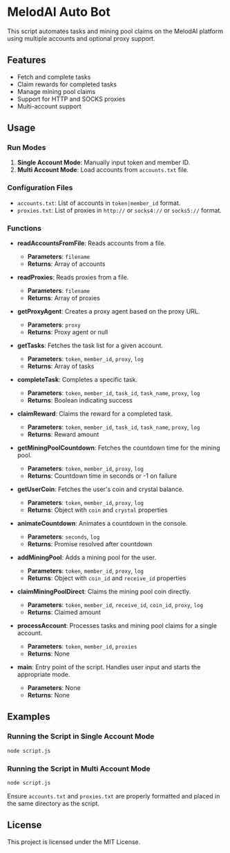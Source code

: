 # MelodAI Auto Bot

This script automates tasks and mining pool claims on the MelodAI platform using multiple accounts and optional proxy support.

## Features

- Fetch and complete tasks
- Claim rewards for completed tasks
- Manage mining pool claims
- Support for HTTP and SOCKS proxies
- Multi-account support

## Usage

### Run Modes

1. **Single Account Mode**: Manually input token and member ID.
2. **Multi Account Mode**: Load accounts from `accounts.txt` file.

### Configuration Files

- `accounts.txt`: List of accounts in `token|member_id` format.
- `proxies.txt`: List of proxies in `http://` or `socks4://` or `socks5://` format.

### Functions

- **readAccountsFromFile**: Reads accounts from a file.
  - **Parameters**: `filename`
  - **Returns**: Array of accounts

- **readProxies**: Reads proxies from a file.
  - **Parameters**: `filename`
  - **Returns**: Array of proxies

- **getProxyAgent**: Creates a proxy agent based on the proxy URL.
  - **Parameters**: `proxy`
  - **Returns**: Proxy agent or null

- **getTasks**: Fetches the task list for a given account.
  - **Parameters**: `token`, `member_id`, `proxy`, `log`
  - **Returns**: Array of tasks

- **completeTask**: Completes a specific task.
  - **Parameters**: `token`, `member_id`, `task_id`, `task_name`, `proxy`, `log`
  - **Returns**: Boolean indicating success

- **claimReward**: Claims the reward for a completed task.
  - **Parameters**: `token`, `member_id`, `task_id`, `task_name`, `proxy`, `log`
  - **Returns**: Reward amount

- **getMiningPoolCountdown**: Fetches the countdown time for the mining pool.
  - **Parameters**: `token`, `member_id`, `proxy`, `log`
  - **Returns**: Countdown time in seconds or -1 on failure

- **getUserCoin**: Fetches the user's coin and crystal balance.
  - **Parameters**: `token`, `member_id`, `proxy`, `log`
  - **Returns**: Object with `coin` and `crystal` properties

- **animateCountdown**: Animates a countdown in the console.
  - **Parameters**: `seconds`, `log`
  - **Returns**: Promise resolved after countdown

- **addMiningPool**: Adds a mining pool for the user.
  - **Parameters**: `token`, `member_id`, `proxy`, `log`
  - **Returns**: Object with `coin_id` and `receive_id` properties

- **claimMiningPoolDirect**: Claims the mining pool coin directly.
  - **Parameters**: `token`, `member_id`, `receive_id`, `coin_id`, `proxy`, `log`
  - **Returns**: Claimed amount

- **processAccount**: Processes tasks and mining pool claims for a single account.
  - **Parameters**: `token`, `member_id`, `proxies`
  - **Returns**: None

- **main**: Entry point of the script. Handles user input and starts the appropriate mode.
  - **Parameters**: None
  - **Returns**: None

## Examples

### Running the Script in Single Account Mode

```sh
node script.js
```

### Running the Script in Multi Account Mode

```sh
node script.js
```

Ensure `accounts.txt` and `proxies.txt` are properly formatted and placed in the same directory as the script.

## License

This project is licensed under the MIT License.
